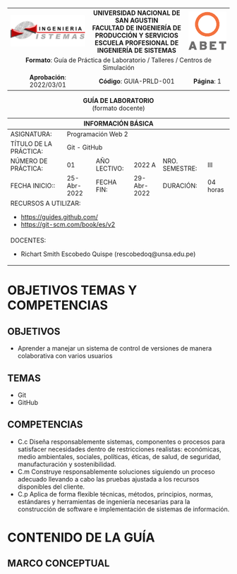 <table style="text-align:center">
<tr>
<td><img src="https://github.com/rescobedoq/pw2/blob/main/epis.png?raw=true" alt="EPIS" style="weight:50%; height:50%;"/></td>
<td style="font-weight: bold;">
UNIVERSIDAD NACIONAL DE SAN AGUSTIN<br />
FACULTAD DE INGENIERÍA DE PRODUCCIÓN Y SERVICIOS<br />
ESCUELA PROFESIONAL DE INGENIERÍA DE SISTEMAS
</td>
<td><img src="https://github.com/rescobedoq/pw2/blob/main/abet.png?raw=true" alt="ABET"/></td>
<tr><td colspan="3"><span style="font-weight:bold;">Formato</span>: Guía de Práctica de Laboratorio / Talleres / Centros de Simulación</td></tr>
<tr><td><span style="font-weight:bold;">Aprobación</span>:  2022/03/01</td><td><span style="font-weight:bold;">Código</span>: GUIA-PRLD-001</td><td><span style="font-weight:bold;">Página</span>: 1</td>
</table>

<div align="center">
<span style="font-weight:bold;">GUÍA DE LABORATORIO</span><br />
<span>(formato docente)</span>
</div>

<p>
<table>
<theader>
<tr><th colspan="6">INFORMACIÓN BÁSICA</th></tr>
</theader>
<tbody>
<tr><td>ASIGNATURA:</td><td colspan="5">Programación Web 2</td></tr>
<tr><td>TÍTULO DE LA PRÁCTICA:</td><td colspan="5">Git - GitHub</td></tr>
<tr>
<td>NÚMERO DE PRÁCTICA:</td><td>01</td><td>AÑO LECTIVO:</td><td>2022 A</td><td>NRO. SEMESTRE:</td><td>III</td>
</tr>
<tr>
<td>FECHA INICIO::</td><td>25-Abr-2022</td><td>FECHA FIN:</td><td>29-Abr-2022</td><td>DURACIÓN:</td><td>04 horas</td>
</tr>
<tr><td colspan="6">RECURSOS A UTILIZAR:
<ul>
<li><a href="https://guides.github.com/">https://guides.github.com/</a></li>
<li><a href="https://git-scm.com/book/es/v2">https://git-scm.com/book/es/v2</a></li>
</ul>
</td>
</<tr>
<tr><td colspan="6">DOCENTES:
<ul>
<li>Richart Smith Escobedo Quispe (rescobedoq@unsa.edu.pe)</li>
</ul>
</td>
</<tr>
</tdbody>
</table>
</p>

# OBJETIVOS TEMAS Y COMPETENCIAS

## OBJETIVOS

- Aprender a manejar un sistema de control de versiones de manera colaborativa con varios
usuarios

## TEMAS
- Git
- GitHub

## COMPETENCIAS
- C.c Diseña responsablemente sistemas, componentes o procesos para satisfacer necesidades dentro de restricciones realistas: económicas, medio ambientales, sociales, políticas, éticas, de salud, de seguridad, manufacturación y sostenibilidad.
- C.m Construye responsablemente soluciones siguiendo un proceso adecuado llevando a cabo las pruebas ajustada a los recursos disponibles del cliente.
- C.p Aplica de forma flexible técnicas, métodos, principios, normas, estándares y herramientas de ingeniería necesarias para la construcción de software e implementación de sistemas de información.

# CONTENIDO DE LA GUÍA

## MARCO CONCEPTUAL


